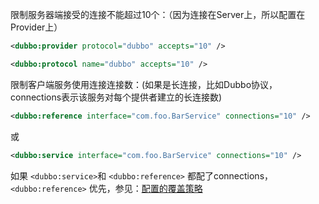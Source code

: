 限制服务器端接受的连接不能超过10个：（因为连接在Server上，所以配置在Provider上）

```xml
<dubbo:provider protocol="dubbo" accepts="10" />
```

```xml
<dubbo:protocol name="dubbo" accepts="10" />
```

限制客户端服务使用连接连接数：(如果是长连接，比如Dubbo协议，connections表示该服务对每个提供者建立的长连接数)

```xml
<dubbo:reference interface="com.foo.BarService" connections="10" />
```

或

```xml
<dubbo:service interface="com.foo.BarService" connections="10" />
```

如果 `<dubbo:service>`和 `<dubbo:reference>` 都配了connections，`<dubbo:reference>` 优先，参见：[配置的覆盖策略](user-guide-configuration#配置覆盖)

